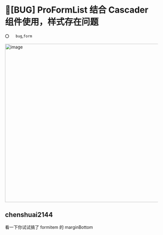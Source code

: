 # 🐛[BUG] ProFormList 结合 Cascader 组件使用，样式存在问题

`⭕️   bug`,`form`

<img width="523" alt="image" src="https://user-images.githubusercontent.com/30397655/236782300-41d025cb-3a36-4dd4-b88c-011df676b32d.png">

## chenshuai2144

看一下你试试搞了 formitem 的 marginBottom
